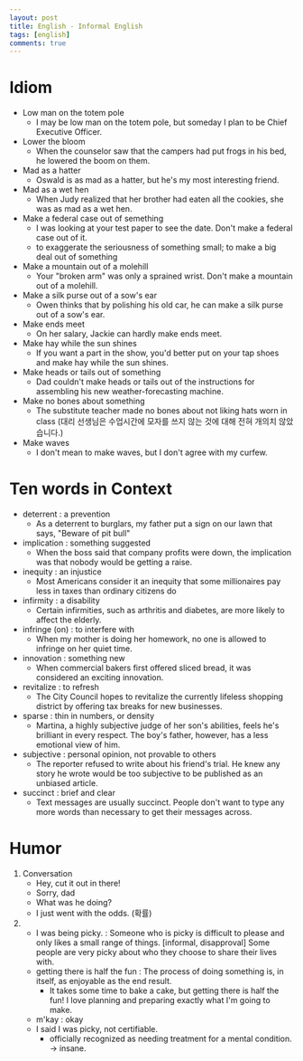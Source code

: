 ```yaml
---
layout: post
title: English - Informal English
tags: [english]
comments: true
---
```


# Idiom
- Low man on the totem pole
    - I may be low man on the totem pole, but someday I plan to be Chief Executive Officer.
- Lower the bloom
    - When the counselor saw that the campers had put frogs in his bed, he lowered the boom on them.
- Mad as a hatter
    - Oswald is as mad as a hatter, but he's my most interesting friend.
- Mad as a wet hen
    - When Judy realized that her brother had eaten all the cookies, she was as mad as a wet hen.
- Make a federal case out of semething
    - I was looking at your test paper to see the date. Don't make a federal case out of it.
    - to exaggerate the seriousness of something small; to make a big deal out of something
- Make a mountain out of a molehill
    - Your "broken arm" was only a sprained wrist. Don't make a mountain out of a molehill.
- Make a silk purse out of a sow's ear
    - Owen thinks that by polishing his old car, he can make a silk purse out of a sow's ear.
- Make ends meet
    - On her salary, Jackie can hardly make ends meet.
- Make hay while the sun shines
    - If you want a part in the show, you'd better put on your tap shoes and make hay while the sun shines.
- Make heads or tails out of something
    - Dad couldn't make heads or tails out of the instructions for assembling his new weather-forecasting machine.
- Make no bones about something
    - The substitute teacher made no bones about not liking hats worn in class (대리 선생님은 수업시간에 모자를 쓰지 않는 것에 대해 전혀 개의치 않았습니다.)
- Make waves
    - I don't mean to make waves, but I don't agree with my curfew.

# Ten words in Context
- deterrent : a prevention
    - As a deterrent to burglars, my father put a sign on our lawn that says, "Beware of pit bull"
- implication : something suggested
    - When the boss said that company profits were down, the implication was that nobody would be getting a raise.
- inequity : an injustice
    - Most Americans consider it an inequity that some millionaires pay less in taxes than ordinary citizens do
- infirmity : a disability
    - Certain infirmities, such as arthritis and diabetes, are more likely to affect the elderly.
- infringe (on) : to interfere with
    - When my mother is doing her homework, no one is allowed to infringe on her quiet time.
- innovation : something new
    - When commercial bakers first offered sliced bread, it was considered an exciting innovation.
- revitalize : to refresh
    - The City Council hopes to revitalize the currently lifeless shopping district by offering tax breaks for new businesses.
- sparse : thin in numbers, or density
    - Martina, a highly subjective judge of her son's abilities, feels he's brilliant in every respect. The boy's father, however, has a less emotional view of him.
- subjective : personal opinion, not provable to others
    - The reporter refused to write about his friend's trial. He knew any story he wrote would be too subjective to be published as an unbiased article.
- succinct : brief and clear
    - Text messages are usually succinct. People don't want to type any more words than necessary to get their messages across.

# Humor
1. Conversation
    - Hey, cut it out in there!
    - Sorry, dad
    - What was he doing?
    - I just went with the odds. (확률)
2. 
    - I was being picky. : Someone who is picky is difficult to please and only likes a small range of things. [informal, disapproval] Some people are very picky about who they choose to share their lives with. 
    - getting there is half the fun : The process of doing something is, in itself, as enjoyable as the end result.
        - It takes some time to bake a cake, but getting there is half the fun! I love planning and preparing exactly what I'm going to make.
    - m'kay : okay
    - I said I was picky, not certifiable. 
        - officially recognized as needing treatment for a mental condition. -> insane.
